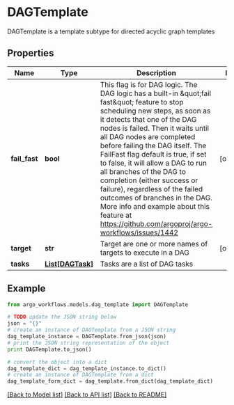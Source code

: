 # DAGTemplate

DAGTemplate is a template subtype for directed acyclic graph templates

## Properties

Name | Type | Description | Notes
------------ | ------------- | ------------- | -------------
**fail_fast** | **bool** | This flag is for DAG logic. The DAG logic has a built-in \&quot;fail fast\&quot; feature to stop scheduling new steps, as soon as it detects that one of the DAG nodes is failed. Then it waits until all DAG nodes are completed before failing the DAG itself. The FailFast flag default is true,  if set to false, it will allow a DAG to run all branches of the DAG to completion (either success or failure), regardless of the failed outcomes of branches in the DAG. More info and example about this feature at https://github.com/argoproj/argo-workflows/issues/1442 | [optional] 
**target** | **str** | Target are one or more names of targets to execute in a DAG | [optional] 
**tasks** | [**List[DAGTask]**](DAGTask.md) | Tasks are a list of DAG tasks | 

## Example

```python
from argo_workflows.models.dag_template import DAGTemplate

# TODO update the JSON string below
json = "{}"
# create an instance of DAGTemplate from a JSON string
dag_template_instance = DAGTemplate.from_json(json)
# print the JSON string representation of the object
print DAGTemplate.to_json()

# convert the object into a dict
dag_template_dict = dag_template_instance.to_dict()
# create an instance of DAGTemplate from a dict
dag_template_form_dict = dag_template.from_dict(dag_template_dict)
```
[[Back to Model list]](../README.md#documentation-for-models) [[Back to API list]](../README.md#documentation-for-api-endpoints) [[Back to README]](../README.md)


